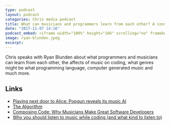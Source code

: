 ```yaml
---
type: podcast
layout: podcast
categories: Chris media podcast
title: What can musicians and programmers learn from each other? A conversation with Ryan Blunden
date: "2017-11-07 14:16"
podcast_embed: <iframe width="100%" height="166" scrolling="no" frameborder="no" src="https://w.soundcloud.com/player/?url=https%3A//api.soundcloud.com/tracks/352291832&amp;color=%23ff5500&amp;auto_play=false&amp;hide_related=false&amp;show_comments=true&amp;show_user=true&amp;show_reposts=false&amp;show_teaser=true"></iframe>
image: ryan-blunden.jpeg
excerpt:
---
```


Chris speaks with Ryan Blunden about what programmers and musicians can learn from each other, the affects of music on coding, what genres might be what programming language, computer generated music and much more.

## Links

- [Playing next door to Alice: Popgun reveals its music AI](http://musically.com/2017/06/30/playing-alice-popgun-music-ai/)
- [The Algorithm](https://en.wikipedia.org/wiki/The_Algorithm)
- [Composing Code: Why Musicians Make Great Software Developers](https://www.huffingtonpost.com/anthony-hughes/composing-code-why-musici_b_10714288.html)
- [Why you should listen to music while coding (and what kind to listen to)](https://jaxenter.com/why-you-should-listen-to-music-while-coding-and-what-kind-to-listen-to-108013.html)

